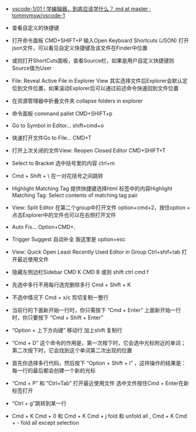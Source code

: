 * [vscode-1/01 ! 学编辑器，到底应该学什么？.md at master · tommymsw/vscode-1](https://github.com/tommymsw/vscode-1/blob/master/01%20!%20%E5%AD%A6%E7%BC%96%E8%BE%91%E5%99%A8%EF%BC%8C%E5%88%B0%E5%BA%95%E5%BA%94%E8%AF%A5%E5%AD%A6%E4%BB%80%E4%B9%88%EF%BC%9F.md)

* 查看自定义的快捷键  
* 打开命令面板 CMD+SHIFT+P 输入Open Keyboard Shortcuts (JSON) 打开json文件，可以看见自定义快捷键及该文件在Finder中位置
* 或则打开ShortCuts面板，查看Source栏，如果是用户自定义快捷键则Source值为User
* File: Reveal Active File in Explorer View 其实选择文件后Explorer会默认定位到文件位置，如果滚动Explorer后可以通过前述命令快速回到文件位置
* 在资源管理器中折叠文件夹 collapse folders in explorer
* 命令面板 command pallet  CMD+SHIFT+p
* Go to Symbol in Editor... shift+cmd+o
* 快速打开文件Go to File...  CMD+T
* 打开上次关闭的文件View: Reopen Closed Editor CMD+SHIFT+T
* Select to Bracket 选中括号里的内容 ctrl+m
* Cmd + Shift + \ 在一对花括号之间跳转
* Highlight Matching Tag 提供快捷键选择html 标签中的内容Highlight Matching Tag: Select contents of matching tag pair
* View: Split Editor 在第二个group中打开文件 option+cmd+2，按住option + 点击Explorer中的文件也可以在右侧打开文件
* Auto Fix...  Option+CMD+.
* Trigger Suggest 自动补全 我这里是 option+esc
* View: Quick Open Least Recently Used Editor in Group Ctrl+shif+tab 打开最近使用文件
* 隐藏左侧边栏Sidebar  CMD K CMD B  或则  shift ctrl cmd f
* 先选中多行不用每行选完删除多行 Cmd + Shift + K 
* 不选中情况下 Cmd + x/c 剪切复制一整行
* 当前行的下面新开始一行时，你只需按下 “Cmd + Enter” 上面新开始一行时，你只要按下 “Cmd + Shift + Enter” 
* “Option + 上下方向键” 移动行 加上shift 复制行
* “Cmd + D” 这个命令的作用是，第一次按下时，它会选中光标附近的单词；第二次按下时，它会找到这个单词第二次出现的位置
* 首先你选择多行代码，然后按下 “Option + Shift + i” ，这样操作的结果是：每一行的最后都会创建一个新的光标
* “Cmd + P” 和 “Ctrl+Tab” 打开最近使用文件  选中文件按住Cmd + Enter在新标签打开
* “Ctrl + g”跳转到某一行
* Cmd + K Cmd + 0  和 Cmd + K Cmd + j fold 和 unfold all , Cmd + K Cmd + -  fold all except selection 